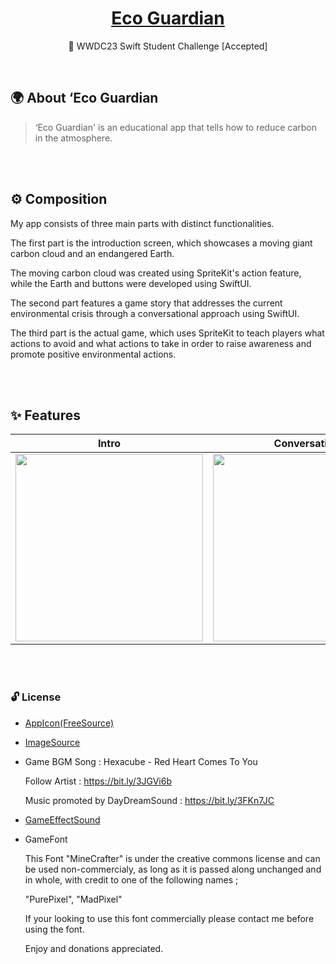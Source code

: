 <div align="center">

# [Eco Guardian](https://youtu.be/3w-ZFaWLuuM)

 WWDC23 Swift Student Challenge [Accepted]

</div>

<br/>

## 🌍 About ‘Eco Guardian
> ‘Eco Guardian' is an educational app that tells  how to reduce carbon in the atmosphere.

<br><br>

## ⚙️ Composition

My app consists of three main parts with distinct functionalities. 

The first part is the introduction screen, which showcases a moving giant carbon cloud and an endangered Earth.

The moving carbon cloud was created using SpriteKit's action feature, while the Earth and buttons were developed using SwiftUI.

The second part features a game story that addresses the current environmental crisis through a conversational approach using SwiftUI.

The third part is the actual game, which uses SpriteKit to teach players what actions to avoid and what actions to take in order to raise awareness and promote positive environmental actions.

<br><br>

 ## ✨ Features
 
| Intro | Conversation 	| Game |
|--------------------	|-------------	|------------------	|
| <img width="300" src="https://github.com/yongbeomkwak/WWDC2023/assets/48616183/e001e4d5-85e6-44e9-bf11-7445b5881064" /> | <img width="300" src="https://github.com/yongbeomkwak/WWDC2023/assets/48616183/e1a29764-74f8-4444-9390-03650c708929"/> | <img width="300" src="https://github.com/yongbeomkwak/WWDC2023/assets/48616183/a9802543-7bfb-4670-a12b-de91a83d71ed" /> |


<br/><br>




### 🔓 License

- [AppIcon(FreeSource)](https://www.flaticon.com/free-icon/green-energy_4735078?related_id=4735078&origin=pack)

- [ImageSource](https://www.freepik.com/)


- Game BGM
  Song : Hexacube - Red Heart Comes To You

  Follow Artist : https://bit.ly/3JGVi6b

  Music promoted by DayDreamSound : https://bit.ly/3FKn7JC

- [GameEffectSound](https://freesound.org/)

- GameFont

  This Font "MineCrafter" is under the creative commons license and can be used non-commercialy,
  as long as it is passed along unchanged and in whole, with credit to one of the following names ;

  "PurePixel", "MadPixel"

  If your looking to use this font commercially please contact me before using the font.

  Enjoy and donations appreciated.

